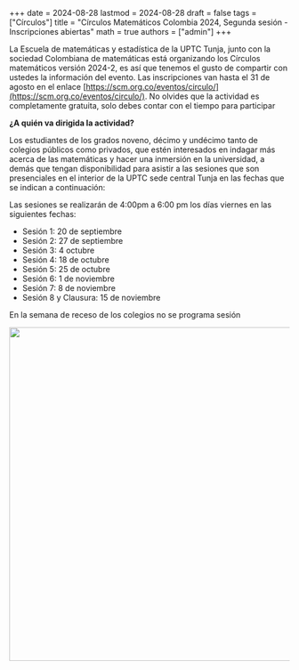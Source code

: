 +++
date      = 2024-08-28
lastmod   = 2024-08-28
draft     = false
tags      = ["Círculos"]
title     = "Círculos Matemáticos Colombia 2024, Segunda sesión - Inscripciones abiertas"
math      = true
authors   = ["admin"]
+++

La Escuela de matemáticas y estadística de la UPTC Tunja, junto con la sociedad Colombiana de matemáticas está organizando los Círculos matemáticos versión 2024-2, es así que tenemos el gusto de compartir con ustedes la información del evento.  Las inscripciones van hasta el 31 de agosto en el enlace  [https://scm.org.co/eventos/circulo/](https://scm.org.co/eventos/circulo/).
No olvides que la actividad es completamente gratuita, solo debes contar con el tiempo para participar

**¿A quién va dirigida la actividad?**

Los estudiantes de los grados noveno, décimo y undécimo tanto de colegios públicos como privados, que estén interesados en indagar más acerca de las matemáticas y hacer una inmersión en la universidad, a demás que tengan disponibilidad para asistir a las sesiones que son presenciales en el interior de la UPTC sede central Tunja en las fechas que se indican a continuación:

Las sesiones se realizarán de 4:00pm a 6:00 pm los días viernes en las siguientes fechas:

* Sesión 1: 20 de  septiembre
* Sesión 2: 27 de septiembre
* Sesión 3:  4 octubre
* Sesión 4: 18 de octubre
* Sesión 5: 25 de octubre
* Sesión 6: 1 de noviembre
* Sesión 7: 8 de noviembre
* Sesión 8 y Clausura: 15 de noviembre

En la semana de receso de los colegios no se programa sesión


<img src="https://scm.org.co/eventos/circulo/Banner-Circulos-2024.png"  width="600"/>


